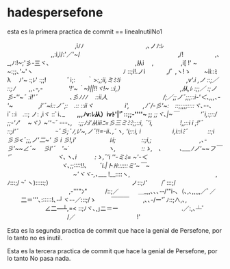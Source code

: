 # hadespersefone

esta es la primera practica de commit == lineaInutilNo1


　　　　　　　　　　　 ,iﾉﾉ
　　　　　　　　　　,､ノﾉ:ﾚ
　　　　　　　 ,,:i,i/:'／'~/　　　　　　　　　　　　　　　　 ,/!
　　　　　,､_,ﾉ:!~;'彡-三ヾ､　　　　　　　　　　　　　　 ,从i　 ,
　　　　 ,i[ !' ~　 ~:;;､'~'ヽ　　　　　　　　　　　　　　　ﾉ ::;i!.ノi
　　　 ,/ﾞ ,ヽ!ゝ　　 ~ii::ﾐ　　　　　　　　　　　 λ　 ﾉ'~ :;ﾚ' :;;!
　　　 ﾞi;:　　｀>_:,;ii,ミﾐﾐi　　　　　　　　　　　,v'.i ,ノ ::;／ ::;ﾉ　　 _,,､-,-
　　　　'!'~｀~)||!!ヾ!~ ::i,）　　　　　　　　　　,从,ﾚ :;;／ :;ノ彡-''~ﾞ :i!'ﾞ
　　　　　､彡ﾉﾉﾉ　 ::ii人　　　　　　　　　 /;／;;ノﾞ;;;::i-'＜､,_,,､-'~
　　　　,i'ﾞ~i::ノﾞ;:　.:: ::iiヾ　　　　　 i',　　 ,ﾉﾞ/-彡'~:　::_;;_;;;::::ヾ､--､_
　　　 iﾞ::i　.::; ノ: ,iヾ ::ﾞi､_　　__,,,ﾉv:ﾚ从）ivﾄ'|'ﾞ::;;-''''~ ;;__ _;;ヾ､|~￣
　　　 'ﾞi,:;::/ ;;-'ﾉ'　 ~ヾ〉~''~ﾞ ---､,　:;;ﾉ:i'从iiiﾆ=彡三ミﾐﾐ;;::i, ﾞ'i,
　　　　 !,;::i i ;!'ﾞ　　 ::;i'ﾞ　　　　　　~ﾞ彡;ﾞﾉ,ﾚ'~,ノﾞ!!=-ii､,ﾞヽ, 'i;::i, i
　　　　　i,i::iﾐﾞ　　　 ::;i　　　　　　　　 彡彡<ﾞ;;,ノ'二~' 彡 i 彡!,i'
　　　　　 ﾚi;　　　　 ::;i,;　　　　　　　　,､-彡'~~∠ﾞ~　 彡i'ﾞ　'~´
　　　　　　 ヽ,　　　　 ::ゝ,　､　　　､___ﾉノ'~~フ￣　　　 'ﾞ
　　　　　　　 ヾ､ヽ､i　　　:ゝ,ﾞ'i ''-ミﾐ= ~'-＜
　　　　　　　　　ヾ､;;::::!!､　　ﾞi.|トﾄi::::::ミ'~￣~
　　　　　　　　　　　~'ヾヾ-,､____ !__::::ヽ,
　　　　　　　　　　　　　　,ﾉ:::;/ ~ﾞヽ):::::;）
　　　　　　　　　　　　　ノ::;ﾉ'　　 /ﾞ:::;/
　　　　　　　　　　 ,-'''"ﾝ"　　　/::;／
　　　＿_,,､､､-‐/'"i-､（､,､,,,,,／ﾞ／
　　 二＝'''､::::::!､-┘ヾ--／:::;/ゝ
　　 ￣￣￣　　 ,､､-/ー'ﾞﾉ::;∧,､,
　　　　　　 ∠二―┴,=< ::;ﾉヾ､,｣ニ＝ー
　　　　　　　　　　 .／:,､┴ﾞ
　　　　　　　　　　/／
　　　　　　　　　　!'

Esta es la segunda practica de commit que hace la genial de Persefone, por lo tanto no es inutil.

Esta es la tercera practica de commit que hace la genial de Persefone, por lo tanto No pasa nada.


